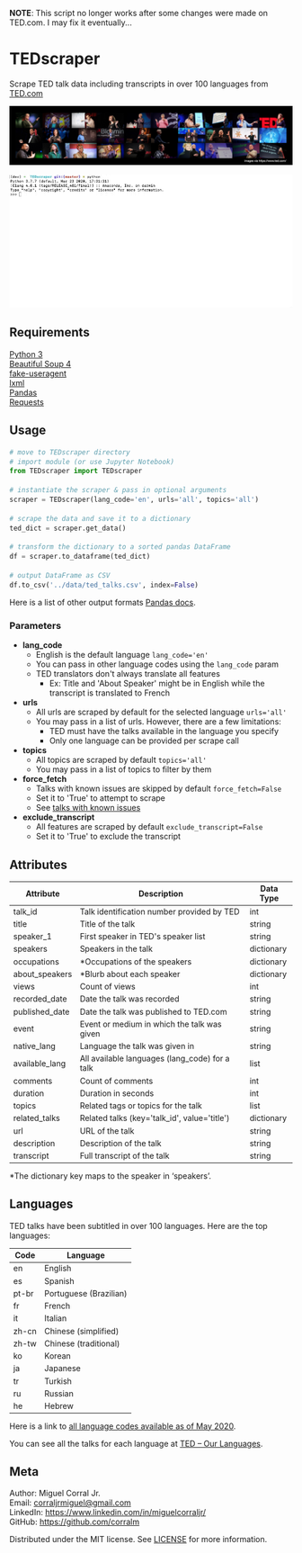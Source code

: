 **NOTE**: This script no longer works after some changes were made on TED.com. I may fix it eventually...

# TEDscraper
Scrape TED talk data including transcripts in over 100 languages from [TED.com](https://www.ted.com/)

![](./img/ted_github_banner.png)

![](./img/header.gif)

## Requirements
[Python 3](https://www.python.org/downloads/)  
[Beautiful Soup 4](https://pypi.org/project/beautifulsoup4/)  
[fake-useragent](https://pypi.org/project/fake-useragent/)  
[lxml](https://pypi.org/project/lxml/)  
[Pandas](https://pandas.pydata.org/)  
[Requests](https://2.python-requests.org/en/master/)  

## Usage
```python
# move to TEDscraper directory
# import module (or use Jupyter Notebook)
from TEDscraper import TEDscraper

# instantiate the scraper & pass in optional arguments
scraper = TEDscraper(lang_code='en', urls='all', topics='all')

# scrape the data and save it to a dictionary
ted_dict = scraper.get_data()

# transform the dictionary to a sorted pandas DataFrame
df = scraper.to_dataframe(ted_dict)

# output DataFrame as CSV
df.to_csv('../data/ted_talks.csv', index=False)
```
Here is a list of other output formats [Pandas docs](https://pandas.pydata.org/pandas-docs/stable/reference/frame.html#serialization-io-conversion).

### Parameters
* **lang_code**
    * English is the default language `lang_code='en'`
    * You can pass in other language codes using the `lang_code` param
    * TED translators don't always translate all features
        * Ex: Title and 'About Speaker' might be in English while the transcript is translated to French
* **urls** 
    * All urls are scraped by default for the selected language `urls='all'`
    * You may pass in a list of urls. However, there are a few limitations:
        * TED must have the talks available in the language you specify
        * Only one language can be provided per scrape call
* **topics**
    * All topics are scraped by default `topics='all'`
    * You may pass in a list of topics to filter by them
* **force_fetch**
    * Talks with known issues are skipped by default `force_fetch=False`
    * Set it to 'True' to attempt to scrape
    * See [talks with known issues](./data/known_issues.csv)
* **exclude_transcript**
    * All features are scraped by default `exclude_transcript=False`
    * Set it to 'True' to exclude the transcript

## Attributes

| Attribute        | Description                                     | Data Type  |
|------------------|-------------------------------------------------|------------|
| talk_id          | Talk identification number provided by TED      | int        |
| title            | Title of the talk                               | string     |
| speaker_1        | First speaker in TED's speaker list             | string     |
| speakers         | Speakers in the talk                            | dictionary |
| occupations      | *Occupations of the speakers                    | dictionary |
| about_speakers   | *Blurb about each speaker                       | dictionary |
| views            | Count of views                                  | int        |
| recorded_date    | Date the talk was recorded                      | string     |
| published_date   | Date the talk was published to TED.com          | string     |
| event            | Event or medium in which the talk was given     | string     |
| native_lang      | Language the talk was given in                  | string     |
| available_lang   | All available languages (lang_code) for a talk  | list       |
| comments         | Count of comments                               | int        |
| duration         | Duration in seconds                             | int        |
| topics           | Related tags or topics for the talk             | list       |
| related_talks    | Related talks (key='talk_id', value='title')    | dictionary |
| url              | URL of the talk                                 | string     |
| description      | Description of the talk                         | string     |
| transcript       | Full transcript of the talk                     | string     |

*The dictionary key maps to the speaker in ‘speakers’.

## Languages
TED talks have been subtitled in over 100 languages. Here are the top languages:

| Code  | Language              |
|-------|-----------------------|
| en    | English               |
| es    | Spanish               |
| pt-br | Portuguese (Brazilian)|
| fr    | French                |
| it    | Italian               |
| zh-cn | Chinese (simplified)  |
| zh-tw | Chinese (traditional) |
| ko    | Korean                |
| ja    | Japanese              |
| tr    | Turkish               |
| ru    | Russian               |
| he    | Hebrew                |

Here is a link to [all language codes available as of May 2020](./data/languages.csv).

You can see all the talks for each language at [TED – Our Languages](https://www.ted.com/participate/translate/our-languages 'TED languages').

## Meta
Author: Miguel Corral Jr.  
Email: corraljrmiguel@gmail.com  
LinkedIn: https://www.linkedin.com/in/miguelcorraljr/  
GitHub: https://github.com/corralm

Distributed under the MIT license. See [LICENSE](./LICENSE) for more information.
